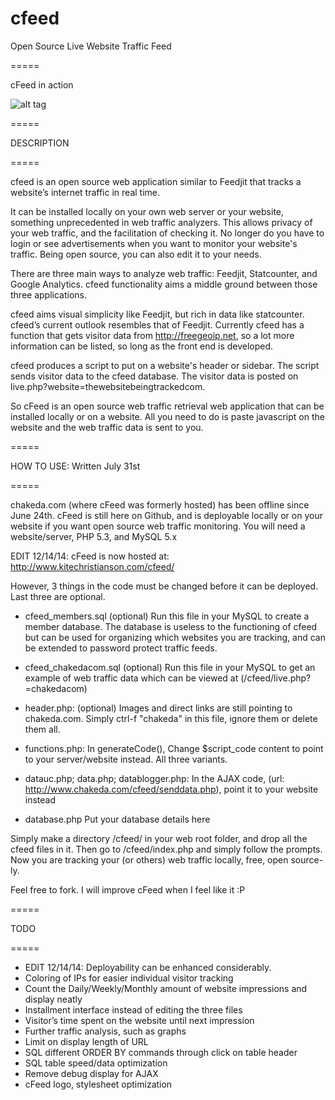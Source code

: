 cfeed
=====

Open Source Live Website Traffic Feed

=====

cFeed in action

![alt tag](http://i.imgur.com/JwA0LkC.png)

=====

DESCRIPTION

=====

cfeed is an open source web application similar to Feedjit that tracks a website’s internet traffic in real time.

It can be installed locally on your own web server or your website, something unprecedented in web traffic analyzers. This allows privacy of your web traffic, and the facilitation of checking it. No longer do you have to login or see advertisements when you want to monitor your website's traffic. Being open source, you can also edit it to your needs. 

There are three main ways to analyze web traffic: Feedjit, Statcounter, and Google Analytics. cfeed functionality aims a middle ground between those three applications. 

cfeed aims visual simplicity like Feedjit, but rich in data like statcounter. cfeed’s current outlook resembles that of Feedjit. Currently cfeed has a function that gets visitor data from http://freegeoip.net, so a lot more information can be listed, so long as the front end is developed. 

cfeed produces a script to put on a website's header or sidebar. The script sends visitor data to the cfeed database. The visitor data is posted on live.php?website=thewebsitebeingtrackedcom. 

So cFeed is an open source web traffic retrieval web application that can be installed locally or on a website. All you need to do is paste javascript on the website and the web traffic data is sent to you. 

=====

HOW TO USE: Written July 31st

=====

chakeda.com (where cFeed was formerly hosted) has been offline since June 24th. cFeed is still here on Github, and is deployable locally or on your website if you want open source web traffic monitoring. You will need a website/server, PHP 5.3, and MySQL 5.x

EDIT 12/14/14: cFeed is now hosted at: http://www.kitechristianson.com/cfeed/

However, 3 things in the code must be changed before it can be deployed. Last three are optional.

 - cfeed_members.sql (optional)
Run this file in your MySQL to create a member database. The database is useless to the functioning of cfeed but can be used for organizing which websites you are tracking, and can be extended to password protect traffic feeds.

- cfeed_chakedacom.sql (optional)
Run this file in your MySQL to get an example of web traffic data which can be viewed at (/cfeed/live.php?=chakedacom)

- header.php: (optional)
Images and direct links are still pointing to chakeda.com. Simply ctrl-f "chakeda" in this file, ignore them or delete them all. 

- functions.php:
In generateCode(), Change $script_code content to point to your server/website instead. All three variants.

- datauc.php; data.php; datablogger.php:
In the AJAX code, (url: http://www.chakeda.com/cfeed/senddata.php), point it to your website instead

- database.php
Put your database details here

Simply make a directory /cfeed/ in your web root folder, and drop all the cfeed files in it. Then go to /cfeed/index.php and simply follow the prompts. Now you are tracking your (or others) web traffic locally, free, open source-ly.

Feel free to fork. I will improve cFeed when I feel like it :P


=====

TODO

=====

 - EDIT 12/14/14: Deployability can be enhanced considerably. 
 - Coloring of IPs for easier individual visitor tracking
 - Count the Daily/Weekly/Monthly amount of website impressions and display neatly
 - Installment interface instead of editing the three files
 - Visitor’s time spent on the website until next impression
 - Further traffic analysis, such as graphs
 - Limit on display length of URL 
 - SQL different ORDER BY commands through click on table header
 - SQL table speed/data optimization
 - Remove debug display for AJAX
 - cFeed logo, stylesheet optimization
